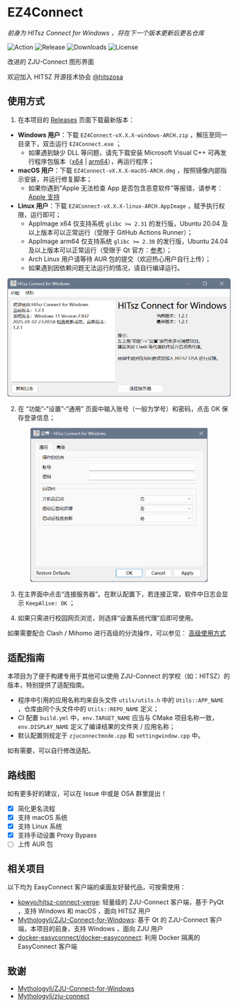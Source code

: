 # EZ4Connect

*前身为 HITsz Connect for Windows ，将在下一个版本更新后更名仓库*

![Action](https://github.com/PageChen04/HITsz-Connect-for-Windows/actions/workflows/build.yml/badge.svg)
![Release](https://img.shields.io/github/v/release/PageChen04/HITsz-Connect-for-Windows)
![Downloads](https://img.shields.io/github/downloads/PageChen04/HITsz-Connect-for-Windows/total)
![License](https://img.shields.io/github/license/PageChen04/HITsz-Connect-for-Windows)

改进的 ZJU-Connect 图形界面

欢迎加入 HITSZ 开源技术协会 [@hitszosa](https://github.com/hitszosa)

## 使用方式

1. 在本项目的 [Releases](https://github.com/PageChen04/HITsz-Connect-for-Windows/releases) 页面下载最新版本：

- **Windows 用户**：下载 `EZ4Connect-vX.X.X-windows-ARCH.zip` ，解压至同一目录下，双击运行 `EZ4Connect.exe` ；
  - 如果遇到缺少 DLL 等问题，请先下载安装 Microsoft Visual C++ 可再发行程序包版本（[x64](https://aka.ms/vs/17/release/vc_redist.x64.exe) | [arm64](https://aka.ms/vs/17/release/vc_redist.arm64.exe)），再运行程序；
- **macOS 用户**：下载 `EZ4Connect-vX.X.X-macOS-ARCH.dmg` ，按照镜像内部指示安装，并运行修复脚本；
  - 如果你遇到“Apple 无法检查 App 是否包含恶意软件”等报错，请参考： [Apple 支持](https://support.apple.com/zh-cn/guide/mac-help/mchleab3a043/mac)
- **Linux 用户**：下载 `EZ4Connect-vX.X.X-linux-ARCH.AppImage` ，赋予执行权限，运行即可；
  - AppImage x64 仅支持系统 `glibc >= 2.31` 的发行版，Ubuntu 20.04 及以上版本可以正常运行（受限于 GitHub Actions Runner）；
  - AppImage arm64 仅支持系统 `glibc >= 2.38` 的发行版，Ubuntu 24.04 及以上版本可以正常运行（受限于 Qt 官方：[参考](https://doc.qt.io/qt-6/supported-platforms.html)）；
  - Arch Linux 用户请等待 AUR 包的提交（欢迎热心用户自行上传）；
  - 如果遇到因依赖问题无法运行的情况，请自行编译运行。

<div align="center">
<img src="docs/main.png" width="600px">
</div>

2. 在 “功能”-“设置”-“通用” 页面中输入账号（一般为学号）和密码，点击 OK 保存登录信息；

<div align="center">
<img src="docs/config.png" width="400px">
</div>

3. 在主界面中点击“连接服务器”。在默认配置下，若连接正常，软件中日志会显示 `KeepAlive: OK` ；

4. 如果只需进行校园网页浏览，则选择“设置系统代理”后即可使用。

如果需要配合 Clash / Mihomo 进行高级的分流操作，可以参见： [高级使用方式](docs/ADVANCED_USAGE.md)

## 适配指南

本项目为了便于构建专用于其他可以使用 ZJU-Connect 的学校（如：HITSZ）的版本，特别提供了适配指南。

- 程序中引用的应用名称均来自头文件 `utils/utils.h` 中的 `Utils::APP_NAME` ，仓库由同个头文件中的 `Utils::REPO_NAME` 定义；
- CI 配置 `build.yml` 中，`env.TARGET_NAME` 应当与 CMake 项目名称一致，`env.DISPLAY_NAME` 定义了编译结果的文件夹 / 应用名称；
- 默认配置则规定于 `zjuconnectmode.cpp` 和 `settingwindow.cpp` 中。

如有需要，可以自行修改适配。

## 路线图

如有更多好的建议，可以在 Issue 中或是 OSA 群里提出！

- [X] 简化更名流程
- [X] 支持 macOS 系统
- [X] 支持 Linux 系统
- [X] 支持手动设置 Proxy Bypass
- [ ] 上传 AUR 包

## 相关项目

以下均为 EasyConnect 客户端的桌面友好替代品，可按需使用：

- [kowyo/hitsz-connect-verge](https://github.com/kowyo/hitsz-connect-verge): 轻量级的 ZJU-Connect 客户端，基于 PyQt ，支持 Windows 和 macOS ，面向 HITSZ 用户
- [Mythologyli/ZJU-Connect-for-Windows](https://github.com/Mythologyli/ZJU-Connect-for-Windows): 基于 Qt 的 ZJU-Connect 客户端，本项目的前身，支持 Windows ，面向 ZJU 用户
- [docker-easyconnect/docker-easyconnect](https://github.com/docker-easyconnect/docker-easyconnect): 利用 Docker 隔离的 EasyConnect 客户端

## 致谢

- [Mythologyli/ZJU-Connect-for-Windows](https://github.com/Mythologyli/ZJU-Connect-for-Windows)
- [Mythologyli/zju-connect](https://github.com/Mythologyli/zju-connect)
